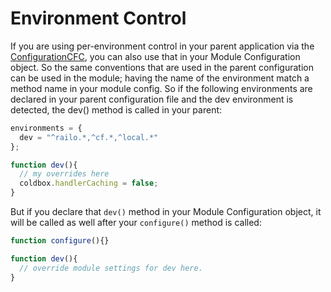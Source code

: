 # Environment Control

If you are using per-environment control in your parent application via the [ConfigurationCFC](http://wiki.coldbox.org/wiki/ConfigurationCFC.cfm), you can also use that in your Module Configuration object. So the same conventions that are used in the parent configuration can be used in the module; having the name of the environment match a method name in your module config. So if the following environments are declared in your parent configuration file and the dev environment is detected, the dev() method is called in your parent:

```js
environments = {
  dev = "^railo.*,^cf.*,^local.*"
};

function dev(){
  // my overrides here
  coldbox.handlerCaching = false;
}
```

But if you declare that `dev()` method in your Module Configuration object, it will be called as well after your `configure()` method is called:

```js
function configure(){}

function dev(){
  // override module settings for dev here.
}
```

